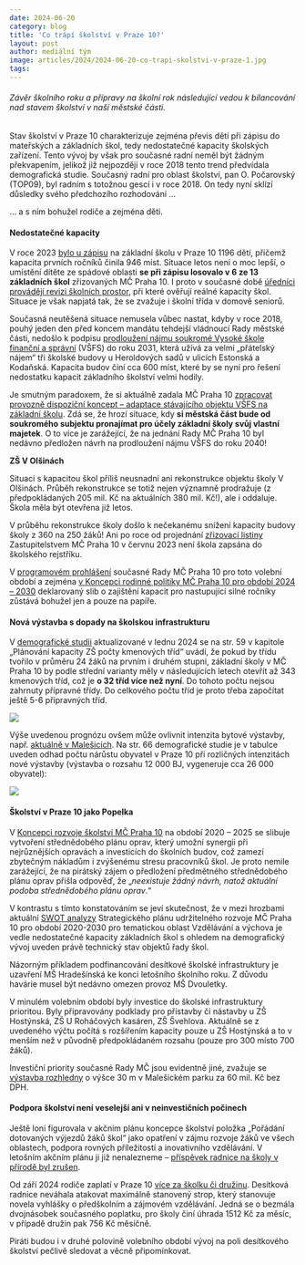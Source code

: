 ```yaml
---
date: 2024-06-20
category: blog
title: 'Co trápí školství v Praze 10?'
layout: post
author: mediální tým
image: articles/2024/2024-06-20-co-trapi-skolstvi-v-praze-1.jpg
tags:
---
```


###### Závěr školního roku a přípravy na školní rok následující vedou k bilancování nad stavem školství v naší městské části.

Stav školství v Praze 10 charakterizuje zejména převis dětí při zápisu do mateřských a základních škol, tedy nedostatečné kapacity školských zařízení. Tento vývoj by však pro současné radní neměl být žádným překvapením, jelikož již nejpozději v roce 2018 tento trend předvídala demografická studie. Současný radní pro oblast školství, pan O. Počarovský (TOP09), byl radním s totožnou gescí i v roce 2018. On tedy nyní sklízí důsledky svého předchozího rozhodování …

… a s ním bohužel rodiče a zejména děti.

#### Nedostatečné kapacity

V roce 2023  [bylo u zápisu](https://praha10.cz/Portals/0/106_zverejnene_zadosti/2024/%C4%8Cerven/P10-230897-2024-Priloha%20c_%201.pdf?ver=2024-06-11-121034-203)  na základní školu v Praze 10 1196 dětí, přičemž kapacita prvních ročníků činila 946 míst. Situace letos není o moc lepší, o umístění dítěte ze spádové oblasti  **se při zápisu losovalo v 6 ze 13 základních škol**  zřizovaných MČ Praha 10. I proto v současné době  [úředníci provádějí revizi školních prostor](https://praha10.cz/Portals/0/106_zverejnene_zadosti/2024/%C4%8Cerven/P10_226746_2024.pdf?ver=2024-06-18-133845-600), při které ověřují reálné kapacity škol. Situace je však napjatá tak, že se zvažuje i školní třída v domově seniorů.

Současná neutěšená situace nemusela vůbec nastat, kdyby v roce 2018, pouhý jeden den před koncem mandátu tehdejší vládnoucí Rady městské části, nedošlo k podpisu  [prodloužení nájmu soukromé Vysoké škole finanční a správní](https://pirati10.cz/vsfs-najem-za-hubicku/)  (VŠFS) do roku 2031, která užívá za velmi „přátelský nájem“ tři školské budovy u Heroldových sadů v ulicích Estonská a Kodaňská. Kapacita budov činí cca 600 míst, které by se nyní pro řešení nedostatku kapacit základního školství velmi hodily.

Je smutným paradoxem, že si aktuálně zadala MČ Praha 10  [zpracovat provozně dispoziční koncept – adaptace stávajícího objektu VŠFS na základní školu](https://praha10.cz/Portals/0/106_zverejnene_zadosti/2024/Duben/P10-142432-2024-Priloha%20c_%201.pdf?ver=2024-04-10-091725-227). Zdá se, že hrozí situace, kdy  **si městská část bude od soukromého subjektu pronajímat pro účely základní školy svůj vlastní majetek**. O to více je zarážející, že na jednání Rady MČ Praha 10 byl nedávno předložen návrh na prodloužení nájmu VŠFS do roku 2040!

**ZŠ V Olšinách**

Situaci s kapacitou škol příliš neusnadní ani rekonstrukce objektu školy V Olšinách. Průběh rekonstrukce se totiž nejen významně prodražuje (z předpokládaných 205 mil. Kč na aktuálních 380 mil. Kč!), ale i oddaluje. Škola měla být otevřena již letos.

V průběhu rekonstrukce školy došlo k nečekanému snížení kapacity budovy školy z 360 na 250 žáků! Ani po roce od projednání  [zřizovací listiny](https://praha10.cz/vedeni-a-sprava-mc/zastupitelstvo-mc/usneseni/agenttype/view/usneseni/54760/zastupitelstvo-4-9)  Zastupitelstvem MČ Praha 10 v červnu 2023 není škola zapsána do školského rejstříku.

V [programovém prohlášení](https://praha10.cz/zivot-v-praze-10/aktualne/aktuality-z-mestske-casti/artmid/8652/praha-10-ma-programove-prohlaseni-pro-volebni-obdobi-2022%E2%80%932026?articleid=3798)  současné Rady MČ Praha 10 pro toto volební období a zejména  [v Koncepci rodinné politiky MČ Praha 10 pro období 2024 – 2030](https://praha10.cz/zivot-v-praze-10/socialni-oblast-a-zdravotni-sluzby/koncepce-rodinne-politiky)  deklarovaný slib o zajištění kapacit pro nastupující silné ročníky zůstává bohužel jen a pouze na papíře.

#### Nová výstavba s dopady na školskou infrastrukturu

V [demografické studii](https://praha10.cz/Portals/0/106_zverejnene_zadosti/2024/%C4%8Cerven/P10_226746_2024_Priloha_c_1.pdf?ver=2024-06-18-133845-820)  aktualizované v lednu 2024 se na str. 59 v kapitole „Plánování kapacity ZŠ počty kmenových tříd“ uvádí, že pokud by třídu tvořilo v průměru 24 žáků na prvním i druhém stupni, základní školy v MČ Praha 10 by podle střední varianty měly v následujících letech otevřít až 343 kmenových tříd, což je  **o 32 tříd více než nyní**. Do tohoto počtu nejsou zahrnuty přípravné třídy. Do celkového počtu tříd je proto třeba započítat ještě 5-6 přípravných tříd.

![](https://pirati10.cz/wp-content/uploads/2024/06/Demograf02.jpg)

Výše uvedenou prognózu ovšem může ovlivnit intenzita bytové výstavby, např.  [aktuálně v Malešicích](https://www.seznamzpravy.cz/clanek/ekonomika-byznys-reality-skanska-predstavila-svuj-nejvetsi-projekt-v-praze-postavi-vice-nez-tisic-bytu-253727). Na str. 66 demografické studie je v tabulce uveden odhad počtu nárůstu obyvatel v Praze 10 při rozličných intenzitách nové výstavby (výstavba o rozsahu 12 000 BJ, vygeneruje cca 26 000 obyvatel):

![](https://pirati10.cz/wp-content/uploads/2024/06/Demograf01.jpg)

#### Školství v Praze 10 jako Popelka

V [Koncepci rozvoje školství MČ Praha 10](https://praha10.cz/Portals/0/Koncepce-SKOLSTVI-MCP10_1.pdf)  na období 2020 – 2025 se slibuje vytvoření střednědobého plánu oprav, který umožní synergii při nejrůznějších opravách a investicích do školních budov, což zamezí zbytečným nákladům i zvýšenému stresu pracovníků škol. Je proto nemile zarážející, že na pirátský zájem o předložení předmětného střednědobého plánu oprav přišla odpověď, že „_neexistuje žádný návrh, natož aktuální podoba střednědobého plánu oprav_.“

V kontrastu s tímto konstatováním se jeví skutečnost, že v mezi hrozbami aktuální  [SWOT analyzy](https://pirati10.cz/wp-content/uploads/2024/06/SWOT-analyzy.docx) Strategického plánu udržitelného rozvoje MČ Praha 10 pro období 2020-2030 pro tematickou oblast Vzdělávání a výchova je vedle nedostatečné kapacity základních škol s ohledem na demografický vývoj uveden právě technický stav objektů řady škol.

Názorným příkladem podfinancování desítkové školské infrastruktury je uzavření MŠ Hradešínská ke konci letošního školního roku. Z důvodu havárie musel být nedávno omezen provoz MŠ Dvouletky.

V minulém volebním období byly investice do školské infrastruktury prioritou. Byly připravovány podklady pro přístavby či nástavby u ZŠ Hostýnská, ZŠ U Roháčových kasáren, ZŠ Švehlova. Aktuálně se z uvedeného výčtu počítá s rozšířením kapacity pouze u ZŠ Hostýnská a to v menším než v původně předpokládaném rozsahu (pouze pro 300 místo 700 žáků).

Investiční priority současné Rady MČ jsou evidentně jiné, zvažuje se  [výstavba rozhledny](https://pirati10.cz/proc-chce-praha-10-v-malesickem-parku-stavet-rozhlednu/)  o výšce 30 m v Malešickém parku za 60 mil. Kč bez DPH.

#### Podpora školství není veselejší ani v neinvestičních počinech

Ještě loni figurovala v akčním plánu koncepce školství položka „Pořádání dotovaných výjezdů žáků škol“ jako opatření v zájmu rozvoje žáků ve všech oblastech, podpora rovných příležitostí a inovativního vzdělávání. V letošním akčním plánu ji již nenalezneme –  [příspěvek radnice na školy v přírodě byl zrušen](https://pirati10.cz/petice-za-obnoveni-dotaci-na-pobyty-deti-na-skolach-v-prirode-a-lyzarskych-kurzech/).

Od září 2024 rodiče zaplatí v Praze 10  [více za školku či družinu](https://www.lidovky.cz/domov/skola-skolka-druzina-zdrazovani-stovky-mesicne-skolkovne.A240419_105141_ln_domov_rkj). Desítková radnice neváhala atakovat maximálně stanovený strop, který stanovuje novela vyhlášky o předškolním a zájmovém vzdělávání. Jedná se o bezmála dvojnásobek současného poplatku, pro školy činí úhrada 1512 Kč za měsíc, v případě družin pak 756 Kč měsíčně.

Piráti budou i v druhé polovině volebního období vývoj na poli desítkového školství pečlivě sledovat a věcně připomínkovat.

